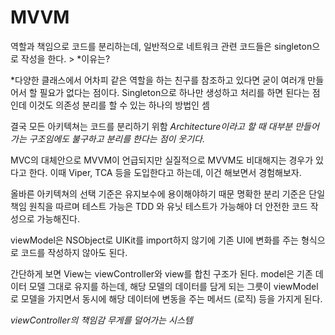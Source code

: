 # MVVM

역할과 책임으로 코드를 분리하는데, 일반적으로 네트워크 관련 코드들은 singleton으로 작성을 한다. > *이유는?

*다양한 클래스에서 어차피 같은 역할을 하는 친구를 참조하고 있다면 굳이 여러개 만들어서 할 필요가 없다는 점이다. Singleton으로 하나만 생성하고 처리를 하면 된다는 점인데 이것도 의존성 분리를 할 수 있는 하나의 방법인 셈


결국 모든 아키텍쳐는 코드를 분리하기 위함
*Architecture이라고 할 때 대부분 만들어가는 구조임에도 불구하고 분리를 한다는 점이 웃기다.*

MVC의 대체안으로 MVVM이 언급되지만 실질적으로 MVVM도 비대해지는 경우가 있다고 한다.
이때 Viper, TCA 등을 도입한다고 하는데, 이건 해보면서 경험해보자.


올바른 아키텍쳐의 선택 기준은 유지보수에 용이해야하기 때문
명확한 분리 기준은 단일 책임 원칙을 따르며
테스트 가능은 TDD 와 유닛 테스트가 가능해야 더 안전한 코드 작성으로 가능해진다.

viewModel은 NSObject로 UIKit를 import하지 않기에 기존 UI에 변화를 주는 형식으로 코드를 작성하지 않아도 된다.



간단하게 보면 View는 viewController와 view를 합친 구조가 된다.
model은 기존 데이터 모델 그대로 유지를 하는데,
해당 모델의 데이터를 담게 되는 그릇이 viewModel로 모델을 가지면서 동시에 해당 데이터에 변동을 주는 메서드 (로직) 등을 가지게 된다.

*viewController의 책임감 무게를 덜어가는 시스템*